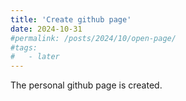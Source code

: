 ```yaml
---
title: 'Create github page'
date: 2024-10-31
#permalink: /posts/2024/10/open-page/
#tags:
#   - later
---
```


The personal github page is created.
